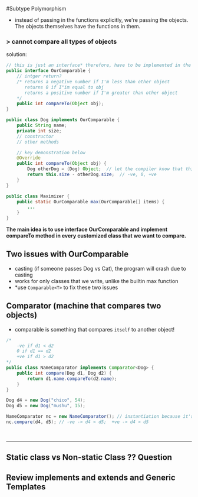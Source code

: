 #Subtype Polymorphism

- instead of passing in the functions explicitly, we're passing the objects. The objects themselves have the functions in them. 


### > cannot compare all types of objects


solution: 

```java
// this is just an interface* therefore, have to be implemented in the actual class file.
public interface OurComparable {
    // intger return?
    /* returns a negative number if I'm less than other object
       returns 0 if I"im equal to obj
       returns a positive number if I'm greater than other object
    */
    public int compareTo(Object obj);
}

```


```java
public class Dog implements OurComparable {
    public String name;
    private int size;
    // constructor 
    // other methods

    // key demonstration below
    @Override
    public int compareTo(Object obj) {
        Dog otherDog = (Dog) Object;  // let the compiler know that this is a dog so that we can access .size method
        return this.size - otherDog.size;  // -ve, 0, +ve
    }
}
```

```java
public class Maximizer {
    public static OurComparable max(OurComparable[] items) {
        ...
    }
}
```


**The main idea is to use interface OurComparable and implement compareTo method in every customized class that we want to compare.**


## Two issues with OurComparable
- casting (if someone passes Dog vs Cat), the program will crash due to casting
- works for only classes that we write, unlike the builtin max function
- *use `Comparable<T>` to fix these two issues



## Comparator (machine that compares two objects)
- comparable is something that compares `itself` to another object!


```java
/*
    -ve if d1 < d2
    0 if d1 == d2
    +ve if d1 > d2
*/
public class NameComparator implements Comparator<Dog> {
    public int compare(Dog d1, Dog d2) {
        return d1.name.compareTo(d2.name);
    }
}
```

```java
Dog d4 = new Dog("chico", 54);
Dog d5 = new Dog("mushu", 15);

NameComparator nc = new NameComparator(); // instantiation because it's not a static class
nc.compare(d4, d5); // -ve -> d4 < d5;  +ve -> d4 > d5


```






<br>
<hr>



## Static class vs Non-static Class ?? Question
## Review implements and extends and Generic Templates



